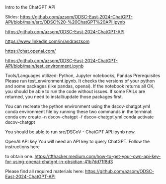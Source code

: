 Intro to the ChatGPT API

Slides:
https://github.com/azsom/ODSC-East-2024-ChatGPT-API/blob/main/src/ODSC%20-%20ChatGPT%20API.ipynb

https://github.com/azsom/ODSC-East-2024-ChatGPT-API

https://www.linkedin.com/in/andraszsom

https://chat.openai.com/

https://github.com/azsom/ODSC-East-2024-ChatGPT-API/blob/main/test_environment.ipynb

Tools/Languages utilized: Python, Jupyter notebooks, Pandas
Prerequisites Please run test_environment.ipynb. It checks the versions of your python and some packages (like pandas, openai). If the notebook returns all OK, you should be able to run the code without issues. If some FAILs are returned, you need to install/update those packages first.

You can recreate the python environment using the dscov-chatgpt.yml conda environment file by running these two commands in the terminal:
conda env create -n dscov-chatgpt -f dscov-chatgpt.yml
conda activate dscov-chatgpt

You should be able to run src/DSCoV - ChatGPT API.ipynb now.

OpenAI API key
You will need an API key to query ChatGPT. Follow the instructions here 

to obtain one.
https://tfthacker.medium.com/how-to-get-your-own-api-key-for-using-openai-chatgpt-in-obsidian-41b7dd71f8d3

Please find all required materials here:
https://github.com/azsom/ODSC-East-2024-ChatGPT-API

